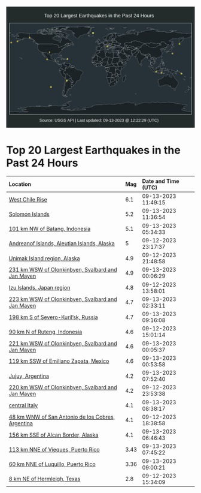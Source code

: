![Map](./map.png)

# Top 20 Largest Earthquakes in the Past 24 Hours

| Location | Mag | Date and Time (UTC) |
|:---|:---|:---|
| [West Chile Rise](https://earthquake.usgs.gov/earthquakes/eventpage/us7000kvhu) | 6.1 | 09-13-2023 11:49:15 |
| [Solomon Islands](https://earthquake.usgs.gov/earthquakes/eventpage/us7000kvhq) | 5.2 | 09-13-2023 11:36:54 |
| [101 km NW of Batang, Indonesia](https://earthquake.usgs.gov/earthquakes/eventpage/us7000kvfm) | 5.1 | 09-13-2023 05:34:33 |
| [Andreanof Islands, Aleutian Islands, Alaska](https://earthquake.usgs.gov/earthquakes/eventpage/us7000kve6) | 5 | 09-12-2023 23:17:37 |
| [Unimak Island region, Alaska](https://earthquake.usgs.gov/earthquakes/eventpage/us7000kvdm) | 4.9 | 09-12-2023 21:48:58 |
| [231 km WSW of Olonkinbyen, Svalbard and Jan Mayen](https://earthquake.usgs.gov/earthquakes/eventpage/us7000kveb) | 4.9 | 09-13-2023 00:06:29 |
| [Izu Islands, Japan region](https://earthquake.usgs.gov/earthquakes/eventpage/us7000kva1) | 4.8 | 09-12-2023 13:58:01 |
| [223 km WSW of Olonkinbyen, Svalbard and Jan Mayen](https://earthquake.usgs.gov/earthquakes/eventpage/us7000kvf0) | 4.7 | 09-13-2023 02:33:11 |
| [198 km S of Severo-Kuril’sk, Russia](https://earthquake.usgs.gov/earthquakes/eventpage/us7000kvhe) | 4.7 | 09-13-2023 09:16:08 |
| [90 km N of Ruteng, Indonesia](https://earthquake.usgs.gov/earthquakes/eventpage/us7000kvac) | 4.6 | 09-12-2023 15:01:14 |
| [221 km WSW of Olonkinbyen, Svalbard and Jan Mayen](https://earthquake.usgs.gov/earthquakes/eventpage/us7000kve9) | 4.6 | 09-13-2023 00:05:37 |
| [119 km SSW of Emiliano Zapata, Mexico](https://earthquake.usgs.gov/earthquakes/eventpage/us7000kveh) | 4.6 | 09-13-2023 00:53:58 |
| [Jujuy, Argentina](https://earthquake.usgs.gov/earthquakes/eventpage/us7000kvh4) | 4.2 | 09-13-2023 07:52:40 |
| [220 km WSW of Olonkinbyen, Svalbard and Jan Mayen](https://earthquake.usgs.gov/earthquakes/eventpage/us7000kve8) | 4.2 | 09-12-2023 23:53:38 |
| [central Italy](https://earthquake.usgs.gov/earthquakes/eventpage/us7000kvh7) | 4.1 | 09-13-2023 08:38:17 |
| [48 km WNW of San Antonio de los Cobres, Argentina](https://earthquake.usgs.gov/earthquakes/eventpage/us7000kvc8) | 4.1 | 09-12-2023 18:38:58 |
| [156 km SSE of Alcan Border, Alaska](https://earthquake.usgs.gov/earthquakes/eventpage/us7000kvgv) | 4.1 | 09-13-2023 06:46:43 |
| [113 km NNE of Vieques, Puerto Rico](https://earthquake.usgs.gov/earthquakes/eventpage/pr71424658) | 3.43 | 09-13-2023 07:45:22 |
| [60 km NNE of Luquillo, Puerto Rico](https://earthquake.usgs.gov/earthquakes/eventpage/pr2023256000) | 3.36 | 09-13-2023 09:00:21 |
| [8 km NE of Hermleigh, Texas](https://earthquake.usgs.gov/earthquakes/eventpage/tx2023rxgp) | 2.8 | 09-12-2023 15:34:09 |
